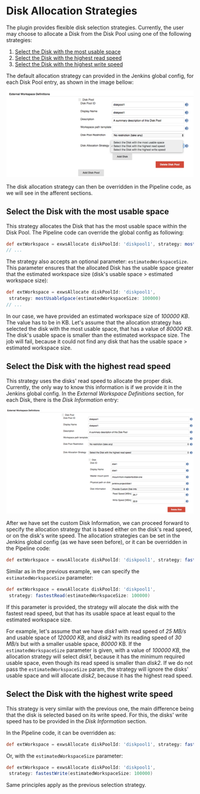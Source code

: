 # Disk Allocation Strategies

The plugin provides flexible disk selection strategies. 
Currently, the user may choose to allocate a Disk from the Disk Pool using one of the following strategies:

1. [Select the Disk with the most usable space](select-the-disk-with-the-most-usable-space)
1. [Select the Disk with the highest read speed](select-the-disk-with-the-highest-read-speed)
1. [Select the Disk with the highest write speed](select-the-disk-with-the-highest-write-speed)

The default allocation strategy can provided in the Jenkins global config, for each Disk Pool entry, 
as shown in the image bellow:

![Global Disk Allocation Strategy](img/global-disk-allocation-strategy.png)

The disk allocation strategy can then be overridden in the Pipeline code, as we will see in the afferent sections.

## Select the Disk with the most usable space

This strategy allocates the Disk that has the most usable space within the Disk Pool.
The Pipeline code can override the global config as following:

```groovy
def extWorkspace = exwsAllocate diskPoolId: 'diskpool1', strategy: mostUsableSpace() 
// ...
```

The strategy also accepts an optional parameter: `estimatedWorkspaceSize`.
This parameter ensures that the allocated Disk has the usable space greater that the estimated workspace size 
(disk's usable space > estimated workspace size):

```groovy
def extWorkspace = exwsAllocate diskPoolId: 'diskpool1', 
 strategy: mostUsableSpace(estimatedWorkspaceSize: 100000) 
// ...
```

In our case, we have provided an estimated workspace size of _100000 KB_. The value has to be in KB.
Let's assume that the allocation strategy has selected the disk with the most usable space, that has a value of 
_80000 KB_. 
The disk's usable space is smaller than the estimated workspace size. 
The job will fail, because it could not find any disk that has the usable space > estimated workspace size.

## Select the Disk with the highest read speed

This strategy uses the disks' read speed to allocate the proper disk.
Currently, the only way to know this information is if we provide it in the Jenkins global config.
In the _External Workspace Definitions_ section, for each Disk, there is the _Disk Information_ entry:

![Global Disk Info Provided](img/global-disk-info-provided.png)

After we have set the custom Disk Information, we can proceed forward to specify the allocation strategy that is based 
either on the disk's read speed, or on the disk's write speed.
The allocation strategies can be set in the Jenkins global config (as we have seen before), or it can be overridden in
the Pipeline code:

```groovy
def extWorkspace = exwsAllocate diskPoolId: 'diskpool1', strategy: fastestRead() 
```

Similar as in the previous example, we can specify the `estimatedWorkspaceSize` parameter:

```groovy
def extWorkspace = exwsAllocate diskPoolId: 'diskpool1', 
 strategy: fastestRead(estimatedWorkspaceSize: 100000) 
```

If this parameter is provided, the strategy will alocate the disk with the fastest read speed, but that has its usable space at least equal to the estimated workspace size.

For example, let's assume that we have _disk1_ with read speed of _25 MB/s_ and usable space of _120000 KB_, and _disk2_ with its reading speed of _30 MB/s_ but with a smaller usable space, _80000_ KB.
If the `estimatedWorkspaceSize` parameter is given, with a value of _100000 KB_, the allocation strategy will select _disk1_, because it has the minimum required usable space, even though its read speed is smaller than _disk2_.
If we do not pass the `estimatedWorkspaceSize` param, the strategy will ignore the disks' usable space and will allocate _disk2_, because it has the highest read speed.

## Select the Disk with the highest write speed

This strategy is very similar with the previous one, the main difference being that the disk is selected based on its write speed.
For this, the disks' write speed has to be provided in the _Disk Information_ section.

In the Pipeline code, it can be overridden as:

```groovy
def extWorkspace = exwsAllocate diskPoolId: 'diskpool1', strategy: fastestWrite() 
```

Or, with the `estimatedWorkspaceSize` parameter:

```groovy
def extWorkspace = exwsAllocate diskPoolId: 'diskpool1', 
 strategy: fastestWrite(estimatedWorkspaceSize: 100000)
```

Same principles apply as the previous selection strategy.
